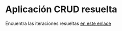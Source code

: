# Aplicación CRUD resuelta

Encuentra las iteraciones resueltas [en este enlace](https://docs.google.com/document/d/1xvGjBBJgs6ha5jSFdYNiKKwh7699G5oTihMwd3AVpWE)

